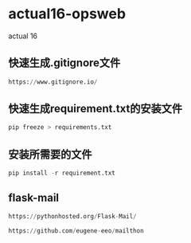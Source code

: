 # actual16-opsweb
actual 16


## 快速生成.gitignore文件

```python
https://www.gitignore.io/
```

## 快速生成requirement.txt的安装文件

```python
pip freeze > requirements.txt
```

## 安装所需要的文件

```python
pip install -r requirement.txt
```


## flask-mail

```python
https://pythonhosted.org/Flask-Mail/

https://github.com/eugene-eeo/mailthon
```
